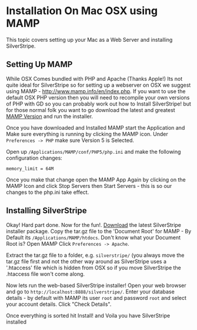 # Installation On Mac OSX using MAMP

This topic covers setting up your Mac as a Web Server and installing SilverStripe. 

## Setting Up MAMP

While OSX Comes bundled with PHP and Apache (Thanks Apple!) Its not quite ideal for SilverStripe so for setting up a
webserver on OSX we suggest using MAMP - http://www.mamp.info/en/index.php. If you want to use the default OSX PHP
version then you will need to recompile your own versions of PHP with GD so you can probably work out how to Install
SilverStripe! but for those normal folk you want to go download the latest and greatest [MAMP
Version](http://www.mamp.info/en/download.html) and run the installer.

Once you have downloaded and Installed MAMP start the Application and Make sure everything is running by clicking the
MAMP icon. Under `Preferences -> PHP` make sure Version 5 is Selected.

Open up `/Applications/MAMP/conf/PHP5/php.ini` and make the following configuration changes:

	memory_limit = 64M

Once you make that change open the MAMP App Again by clicking on the MAMP Icon and click Stop Servers then Start
Servers - this is so our changes to the php.ini take effect.

## Installing SilverStripe

Okay! Hard part done. Now for the fun!. [Download](http://silverstripe.org/download) the latest SilverStripe
installer package. Copy the tar.gz file to the 'Document Root' for MAMP - By Default its `/Applications/MAMP/htdocs`.
Don't know what your Document Root is? Open MAMP Click `Preferences -> Apache`. 

Extract the tar.gz file to a folder, e.g. `silverstripe/` (you always move the tar.gz file first and not the other way
around as SilverStripe uses a '.htaccess' file which is hidden from OSX so if you move SilverStripe the .htaccess file
won't come along. 

Now lets run the web-based SilverStripe installer! Open your web browser and go to `http://localhost:8888/silverstripe/`. Enter your database details - by default with MAMP its user `root` and password  `root` and select your account details. Click "Check Details".

Once everything is sorted hit Install! and Voila you have SilverStripe installed 